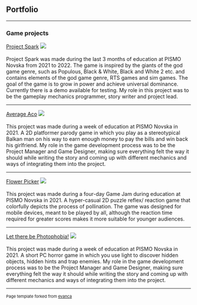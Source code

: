 ## Portfolio

---

### Game projects

[Project Spark](https://loki2379.itch.io/project-spark)
<img src="https://img.itch.zone/aW1hZ2UvMTQxNjc1Ni84MjUxODI1LmpwZWc=/original/6o6bPK.jpeg"/>
<br><br>
Project Spark was made during the last 3 months  of education at PISMO Novska from 2021 to 2022. The game is inspired by the giants of the god game genre, such as Populous, Black & White, Black and White 2 etc. and contains elements of the god game genre, RTS games and sim games. The goal of the game is to grow in power and achieve universal dominance. Currently there is a demo available for testing. My role in this project was to be the gameplay mechanics programmer, story writer and project lead.

---
[Average Aco](https://callmetoots.itch.io/average-aco)
<img src="https://img.itch.zone/aW1nLzc2MzE2NTkucG5n/original/BZN7se.png"/>
<br><br>
This project was made during a week of education at PISMO Novska in 2021. A 2D platformer parody game in which you play as a stereotypical Balkan man on his way to earn enough money to pay the bills and win back his girlfriend. My role in the game development process was to be the Project Manager and Game Designer, making sure everything felt the way it should while writing the story and coming up with different mechanics and ways of integrating them into the project. 

---
[Flower Picker](https://callmetoots.itch.io/flower-picker)
<img src="https://img.itch.zone/aW1nLzc0MDMwNjYuanBn/original/bVQaps.jpg"/>
<br><br>
This project was made during a four-day Game Jam during education at PISMO Novska in 2021. A hyper-casual 2D puzzle reflex/ reaction game that colorfully depicts the process of pollination.  The game was designed for mobile devices, meant to be played by all, although the reaction time required for greater scores makes it more suitable for younger audiences. 

---
[Let there be Photophobia!](https://callmetoots.itch.io/let-there-be-photophobia)
<img src="https://img.itch.zone/aW1nLzc2NTQ3NTEucG5n/original/B%2FV6Le.png"/>
<br><br>
This project was made during a week of education at PISMO Novska in 2021. A short PC horror game in which you use light to discover hidden objects, hidden hints and trap enemies. My role in the game development process was to be the Project Manager and Game Designer, making sure everything felt the way it should while writing the story and coming up with different mechanics and ways of integrating them into the project.

---
<p style="font-size:11px">Page template forked from <a href="https://github.com/evanca/quick-portfolio">evanca</a></p>
<!-- Remove above link if you don't want to attibute -->
